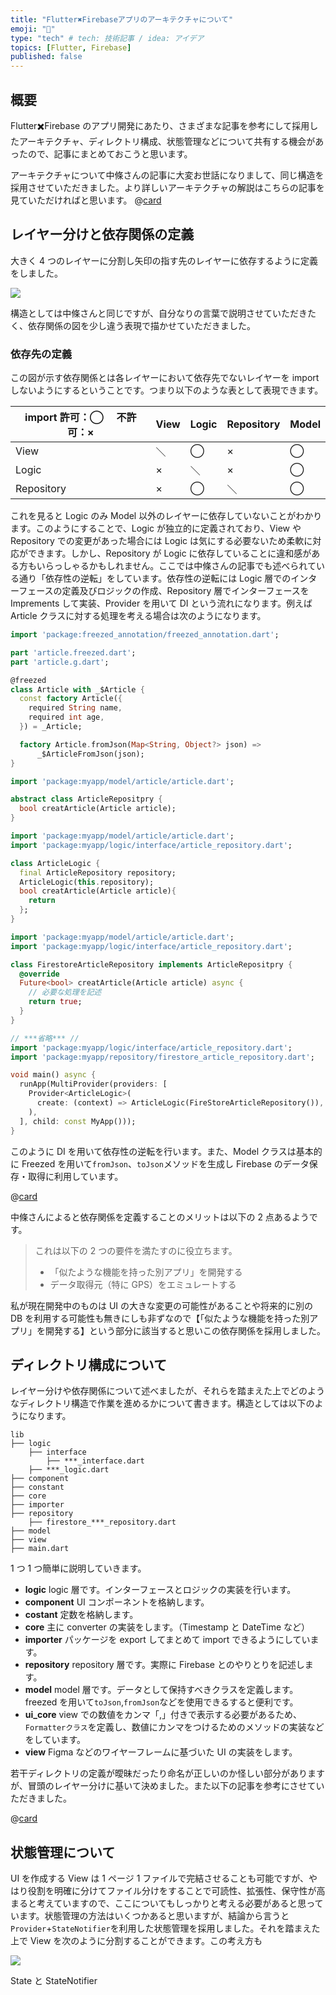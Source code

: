 ```yaml
---
title: "Flutter✖️Firebaseアプリのアーキテクチャについて"
emoji: "📌"
type: "tech" # tech: 技術記事 / idea: アイデア
topics: [Flutter, Firebase]
published: false
---
```


## 概要

Flutter✖️Firebase のアプリ開発にあたり、さまざまな記事を参考にして採用したアーキテクチャ、ディレクトリ構成、状態管理などについて共有する機会があったので、記事にまとめておこうと思います。

アーキテクチャについて中條さんの記事に大変お世話になりまして、同じ構造を採用させていただきました。より詳しいアーキテクチャの解説はこちらの記事を見ていただければと思います。
@[card](https://zenn.dev/chooyan/articles/eefc76dbd2ba25)

## レイヤー分けと依存関係の定義

大きく 4 つのレイヤーに分割し矢印の指す先のレイヤーに依存するように定義をしました。

![](/images/6151655ae2a2e0/dependency_image.png)

構造としては中條さんと同じですが、自分なりの言葉で説明させていただきたく、依存関係の図を少し違う表現で描かせていただきました。

### 依存先の定義

この図が示す依存関係とは各レイヤーにおいて依存先でないレイヤーを import しないようにするということです。つまり以下のような表として表現できます。

| import 許可：◯ 　不許可：× | View | Logic | Repository | Model |
| -------------------------- | ---- | ----- | ---------- | ----- |
| View                       | ＼   | ◯     | ×          | ◯     |
| Logic                      | ×    | ＼    | ×          | ◯     |
| Repository                 | ×    | ◯     | ＼         | ◯     |

これを見ると Logic のみ Model 以外のレイヤーに依存していないことがわかります。このようにすることで、Logic が独立的に定義されており、View や Repository での変更があった場合には Logic は気にする必要ないため柔軟に対応ができます。しかし、Repository が Logic に依存していることに違和感がある方もいらっしゃるかもしれません。ここでは中條さんの記事でも述べられている通り「依存性の逆転」をしています。依存性の逆転には Logic 層でのインターフェースの定義及びロジックの作成、Repository 層でインターフェースを Imprements して実装、Provider を用いて DI という流れになります。例えば Article クラスに対する処理を考える場合は次のようになります。

```dart:model/article/article.dart
import 'package:freezed_annotation/freezed_annotation.dart';

part 'article.freezed.dart';
part 'article.g.dart';

@freezed
class Article with _$Article {
  const factory Article({
    required String name,
    required int age,
  }) = _Article;

  factory Article.fromJson(Map<String, Object?> json) =>
      _$ArticleFromJson(json);
}
```

```dart:logic/interface/article_repository.dart
import 'package:myapp/model/article/article.dart';

abstract class ArticleRepositpry {
  bool creatArticle(Article article);
}
```

```dart:logic/article_logic.dart
import 'package:myapp/model/article/article.dart';
import 'package:myapp/logic/interface/article_repository.dart';

class ArticleLogic {
  final ArticleRepository repository;
  ArticleLogic(this.repository);
  bool creatArticle(Article article){
    return
  };
}
```

```dart:repository/firestore_article_repository.dart
import 'package:myapp/model/article/article.dart';
import 'package:myapp/logic/interface/article_repository.dart';

class FirestoreArticleRepository implements ArticleRepositpry {
  @override
  Future<bool> creatArticle(Article article) async {
    // 必要な処理を記述
    return true;
  }
}
```

```dart:main.dart
// ***省略*** //
import 'package:myapp/logic/interface/article_repository.dart';
import 'package:myapp/repository/firestore_article_repository.dart';

void main() async {
  runApp(MultiProvider(providers: [
    Provider<ArticleLogic>(
      create: (context) => ArticleLogic(FireStoreArticleRepository()),
    ),
  ], child: const MyApp()));
}
```

このように DI を用いて依存性の逆転を行います。また、Model クラスは基本的に Freezed を用いて`fromJson`、`toJson`メソッドを生成し Firebase のデータ保存・取得に利用しています。

@[card](https://pub.dev/packages/freezed)

中條さんによると依存関係を定義することのメリットは以下の 2 点あるようです。

> これは以下の 2 つの要件を満たすのに役立ちます。
>
> - 「似たような機能を持った別アプリ」を開発する
> - データ取得元（特に GPS）をエミュレートする

私が現在開発中のものは UI の大きな変更の可能性があることや将来的に別の DB を利用する可能性も無きにしも非ずなので【「似たような機能を持った別アプリ」を開発する】という部分に該当すると思いこの依存関係を採用しました。

## ディレクトリ構成について

レイヤー分けや依存関係について述べましたが、それらを踏まえた上でどのようなディレクトリ構造で作業を進めるかについて書きます。構造としては以下のようになります。

```shell
lib
├── logic
    ├── interface
        ├── ***_interface.dart
    ├── ***_logic.dart
├── component
├── constant
├── core
├── importer
├── repository
    ├── firestore_***_repository.dart
├── model
├── view
├── main.dart
```

1 つ 1 つ簡単に説明していきます。

- **logic**
  logic 層です。インターフェースとロジックの実装を行います。
- **component**
  UI コンポーネントを格納します。
- **costant**
  定数を格納します。
- **core**
  主に converter の実装をします。（Timestamp と DateTime など）
- **importer**
  パッケージを export してまとめて import できるようにしています。
- **repository**
  repository 層です。実際に Firebase とのやりとりを記述します。
- **model**
  model 層です。データとして保持すべきクラスを定義します。freezed を用いて`toJson`,`fromJson`などを使用できるすると便利です。
- **ui_core**
  view での数値をカンマ「,」付きで表示する必要があるため、`Formatterクラス`を定義し、数値にカンマをつけるためのメソッドの実装などをしています。
- **view**
  Figma などのワイヤーフレームに基づいた UI の実装をします。

若干ディレクトリの定義が曖昧だったり命名が正しいのか怪しい部分がありますが、冒頭のレイヤー分けに基いて決めました。また以下の記事を参考にさせていただきました。

@[card](https://zenn.dev/web_tips/articles/530d02aaf90400)

## 状態管理について

UI を作成する View は 1 ページ 1 ファイルで完結させることも可能ですが、やはり役割を明確に分けてファイル分けをすることで可読性、拡張性、保守性が高まると考えていますので、ここについてもしっかりと考える必要があると思っています。状態管理の方法はいくつかあると思いますが、結論から言うと`Provider`+`StateNotifier`を利用した状態管理を採用しました。それを踏まえた上で View を次のように分割することができます。この考え方も

![](/images/6151655ae2a2e0/state_management.png)

State と StateNotifier

